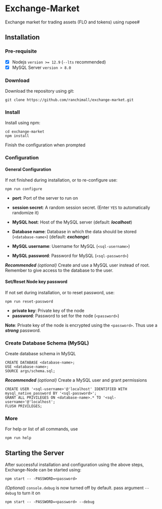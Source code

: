 # Exchange-Market
 Exchange market for trading assets (FLO and tokens) using rupee#

## Installation

### Pre-requisite
- [X] Nodejs `version >= 12.9` (`--lts` recommended)
- [X] MySQL Server `version > 8.0`

### Download
Download the repository using git:
```
git clone https://github.com/ranchimall/exchange-market.git
```

### Install
Install using npm:
```
cd exchange-market
npm install
```
Finish the configuration when prompted

### Configuration

#### General Configuration
If not finished during installation, or to re-configure use:
```
npm run configure
```
- **port**: Port of the server to run on
- **session secret**: A random session secret. (Enter `YES` to automatically randomize it)

- **MySQL host**: Host of the MySQL server (default: ***localhost***)
- **Database name**: Database in which the data should be stored (`<database-name>`) (default: ***exchange***)
- **MySQL username**: Username for MySQL (`<sql-username>`)
- **MySQL password**: Password for MySQL (`<sql-password>`)

***Recommended*** *(optional)* Create and use a MySQL user instead of root. Remember to give access to the database to the user.

#### Set/Reset Node key password
If not set during installation, or to reset password, use:
```
npm run reset-password
```
- **private key**: Private key of the node
- **password**: Password to set for the node (`<password>`)

**Note**: Private key of the node is encrypted using the `<password>`. Thus use a ***strong*** password.

### Create Database Schema (MySQL)
Create database schema in MySQL
```
CREATE DATABASE <database-name>;
USE <database-name>;
SOURCE args/schema.sql;
```
***Recommended*** *(optional)* Create a MySQL user and grant permissions
```
CREATE USER '<sql-username>'@'localhost' IDENTIFIED WITH mysql_native_password BY '<sql-password>';
GRANT ALL PRIVILEGES ON <database-name>.* TO '<sql-username>'@'localhost';
FLUSH PRIVILEGES;
```

### More
For help or list of all commands, use
```
npm run help
```

## Starting the Server
After successful installation and configuration using the above steps, Exchange-Node can be started using:
```
npm start -- -PASSWORD=<password>
```

*(Optional)*
`console.debug` is now turned off by default. pass argument `--debug` to turn it on
```
npm start -- -PASSWORD=<password> --debug
```

